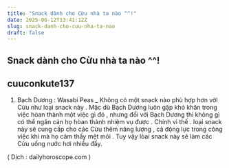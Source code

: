 ```yaml
---
title: "Snack dành cho Cừu nhà ta nào ^^!"
date: 2025-06-12T13:41:12Z
slug: snack-danh-cho-cuu-nha-ta-nao
draft: false
---
```


## Snack dành cho Cừu nhà ta nào ^^!

## cuuconkute137

1) Bạch Dương : Wasabi Peas
_ Không có một snack nào phù hợp hơn vời Cừu như loại snack này . Mặc dù Bạch Dương luôn gặp khó khăn trong việc hòan thành một việc gì đó , nhưng đối với Bạch Dương thì không gì có thể ngăn cản họ hòan thành nhiệm vụ được . Chính vì thế . loại snack này sẽ cung cấp cho các Cừu thêm năng lượng , cả động lực trong công việc khi mà họ cảm thấy mệt mỏi . Tuy vậy lòai snack này sẽ làm các Cừu uống nước hơi nhiều đấy.
 

 
( Dịch : dailyhoroscope.com )